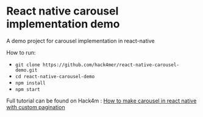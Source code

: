 # React native carousel implementation demo
A demo project for carousel implementation in react-native

How to run:
 - `git clone https://github.com/hack4mer/react-native-carousel-demo.git`
 - `cd react-native-carousel-demo`
 - `npm install` 
 - `npm start` 

Full tutorial can be found on Hack4m : [How to make carousel in react native with custom pagination](https://hack4m.com/how-to-make-carousel-in-react-native-for-android-and-ios)
